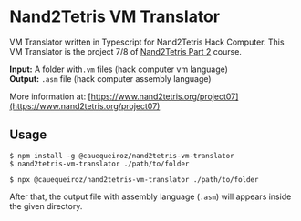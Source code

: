 # Nand2Tetris VM Translator

VM Translator written in Typescript for Nand2Tetris Hack Computer. This VM Translator is the project 7/8 of [Nand2Tetris Part 2](https://www.coursera.org/learn/nand2tetris2) course.

**Input:** A folder with`.vm` files (hack computer vm language)  
**Output:** `.asm` file (hack computer assembly language)

More information at: [https://www.nand2tetris.org/project07](https://www.nand2tetris.org/project07)

## Usage

```
$ npm install -g @cauequeiroz/nand2tetris-vm-translator
$ nand2tetris-vm-translator ./path/to/folder
```

```
$ npx @cauequeiroz/nand2tetris-vm-translator ./path/to/folder
```

After that, the output file with assembly language (`.asm`) will appears inside the given directory.
